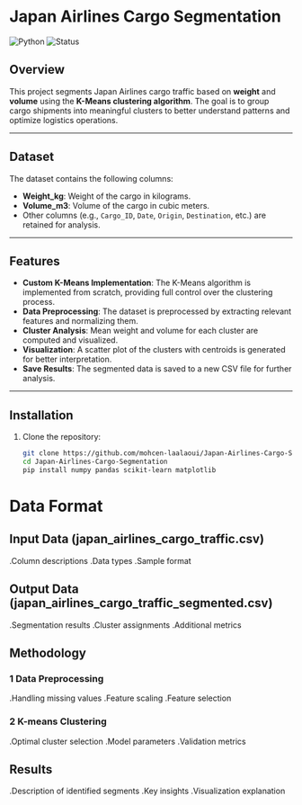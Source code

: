 # Japan Airlines Cargo Segmentation

![Python](https://img.shields.io/badge/Python-3.8%2B-blue)
![Status](https://img.shields.io/badge/Status-Completed-brightgreen)

## Overview
This project segments Japan Airlines cargo traffic based on **weight** and **volume** using the **K-Means clustering algorithm**. The goal is to group cargo shipments into meaningful clusters to better understand patterns and optimize logistics operations.

---

## Dataset
The dataset contains the following columns:
- **Weight_kg**: Weight of the cargo in kilograms.
- **Volume_m3**: Volume of the cargo in cubic meters.
- Other columns (e.g., `Cargo_ID`, `Date`, `Origin`, `Destination`, etc.) are retained for analysis.

---

## Features
- **Custom K-Means Implementation**: The K-Means algorithm is implemented from scratch, providing full control over the clustering process.
- **Data Preprocessing**: The dataset is preprocessed by extracting relevant features and normalizing them.
- **Cluster Analysis**: Mean weight and volume for each cluster are computed and visualized.
- **Visualization**: A scatter plot of the clusters with centroids is generated for better interpretation.
- **Save Results**: The segmented data is saved to a new CSV file for further analysis.

---

## Installation
1. Clone the repository:
   ```bash
   git clone https://github.com/mohcen-laalaoui/Japan-Airlines-Cargo-Segmentation.git
   cd Japan-Airlines-Cargo-Segmentation
   pip install numpy pandas scikit-learn matplotlib


# Data Format
## Input Data (japan_airlines_cargo_traffic.csv)

.Column descriptions
.Data types
.Sample format

## Output Data (japan_airlines_cargo_traffic_segmented.csv)

.Segmentation results
.Cluster assignments
.Additional metrics

## Methodology

  ### 1 Data Preprocessing
  .Handling missing values
  .Feature scaling
  .Feature selection

### 2 K-means Clustering
   .Optimal cluster selection
   .Model parameters
   .Validation metrics

## Results
 .Description of identified segments
 .Key insights
 .Visualization explanation               
